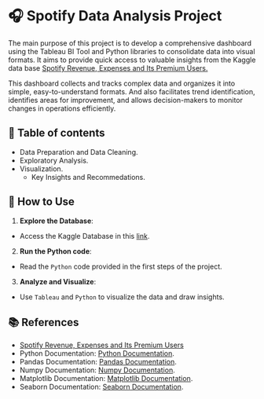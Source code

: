 # 🎧 Spotify Data Analysis Project

The main purpose of this project is to develop a comprehensive dashboard using the Tableau BI Tool and Python libraries to consolidate data into visual formats. It aims to provide quick access to valuable insights from the Kaggle data base [Spotify Revenue, Expenses and Its Premium Users.](https://www.kaggle.com/datasets/mauryansshivam/spotify-revenue-expenses-and-its-premium-users?resource=download)

This dashboard collects and tracks complex data and organizes it into simple, easy-to-understand formats. And also facilitates trend identification, identifies areas for improvement, and allows decision-makers to monitor changes in operations efficiently.

## 🔎 Table of contents
- Data Preparation and Data Cleaning.
- Exploratory Analysis.
- Visualization.
  - Key Insights and Recommedations.

## 📂 How to Use
1. **Explore the Database**:
  - Access the Kaggle Database in this [link](https://www.kaggle.com/datasets/mauryansshivam/spotify-revenue-expenses-and-its-premium-users?resource=download).
2. **Run the Python code**:
  - Read the `Python` code provided in the first steps of the project.
3. **Analyze and Visualize**:
  - Use `Tableau` and `Python` to visualize the data and draw insights.

## 📚 References
- [Spotify Revenue, Expenses and Its Premium Users](https://www.kaggle.com/datasets/mauryansshivam/spotify-revenue-expenses-and-its-premium-users?resource=download)
- Python Documentation: [Python Documentation](https://docs.python.org/3/).
- Pandas Documentation: [Pandas Documentation](https://pandas.pydata.org/docs/).
- Numpy Documentation: [Numpy Documentation](https://numpy.org/doc/).
- Matplotlib Documentation: [Matplotlib Documentation](https://matplotlib.org/stable/index.html).
- Seaborn Documentation: [Seaborn Documentation](https://seaborn.pydata.org/).
